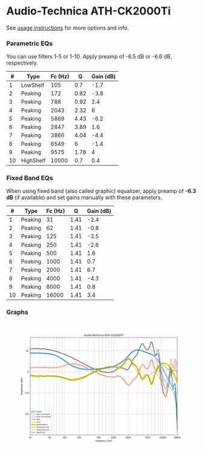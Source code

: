 # Audio-Technica ATH-CK2000Ti
See [usage instructions](https://github.com/jaakkopasanen/AutoEq#usage) for more options and info.

### Parametric EQs
You can use filters 1-5 or 1-10. Apply preamp of -6.5 dB or -6.6 dB, respectively.

|   # | Type      |   Fc (Hz) |    Q |   Gain (dB) |
|-----|-----------|-----------|------|-------------|
|   1 | LowShelf  |       105 | 0.7  |        -1.7 |
|   2 | Peaking   |       172 | 0.82 |        -3.8 |
|   3 | Peaking   |       788 | 0.92 |         2.4 |
|   4 | Peaking   |      2043 | 2.32 |         6   |
|   5 | Peaking   |      5869 | 4.43 |        -6.2 |
|   6 | Peaking   |      2847 | 3.89 |         1.6 |
|   7 | Peaking   |      3866 | 4.04 |        -4.4 |
|   8 | Peaking   |      6549 | 6    |        -1.4 |
|   9 | Peaking   |      9575 | 1.76 |         4   |
|  10 | HighShelf |     10000 | 0.7  |         0.4 |

### Fixed Band EQs
When using fixed band (also called graphic) equalizer, apply preamp of **-6.3 dB** (if available) and set gains manually with these parameters.

|   # | Type    |   Fc (Hz) |    Q |   Gain (dB) |
|-----|---------|-----------|------|-------------|
|   1 | Peaking |        31 | 1.41 |        -2.4 |
|   2 | Peaking |        62 | 1.41 |        -0.8 |
|   3 | Peaking |       125 | 1.41 |        -3.5 |
|   4 | Peaking |       250 | 1.41 |        -2.6 |
|   5 | Peaking |       500 | 1.41 |         1.6 |
|   6 | Peaking |      1000 | 1.41 |         0.7 |
|   7 | Peaking |      2000 | 1.41 |         6.7 |
|   8 | Peaking |      4000 | 1.41 |        -4.3 |
|   9 | Peaking |      8000 | 1.41 |         0.8 |
|  10 | Peaking |     16000 | 1.41 |         3.4 |

### Graphs
![](./Audio-Technica%20ATH-CK2000Ti.png)

